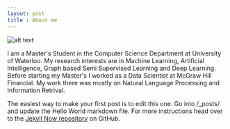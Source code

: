 ```yaml
---
layout: post
title : About me
---
```


![alt text](https://github.com/deerishi/sphere-online-judge/blob/developmentAtWaterloo/IMG_20151122_161904.jpg "Logo Title Text 1")

I am a Master's Student in the Computer Science Department at University of Waterloo. My research interests are in Machine Learning, Artificial Intelligence, Graph based Semi Supervised Learning and Deep Learning.  Before starting my Master's I worked as a Data Scientist at McGraw Hill Financial. My work there was mostly on Natural Language Processing and Information Retrival.



The easiest way to make your first post is to edit this one. Go into /_posts/ and update the Hello World markdown file. For more instructions head over to the [Jekyll Now repository](https://github.com/barryclark/jekyll-now) on GitHub.
